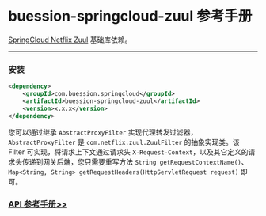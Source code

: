 # buession-springcloud-zuul 参考手册


[SpringCloud Netflix Zuul](https://spring.io/projects/spring-cloud-netflix) 基础库依赖。


---


### 安装

```xml
<dependency>
    <groupId>com.buession.springcloud</groupId>
    <artifactId>buession-springcloud-zuul</artifactId>
    <version>x.x.x</version>
</dependency>
```

您可以通过继承 `AbstractProxyFilter` 实现代理转发过滤器，`AbstractProxyFilter` 是 `com.netflix.zuul.ZuulFilter` 的抽象实现类。该 Filter 可实现，将请求上下文通过请求头 `X-Request-Context`，以及其它定义的请求头传递到网关后端，您只需要重写方法 `String getRequestContextName()`、`Map<String, String> getRequestHeaders(HttpServletRequest request)` 即可。


### [API 参考手册>>](https://javadoc.io/static/com.buession.springcloud/buession-springcloud-zuul/2.3.0/)